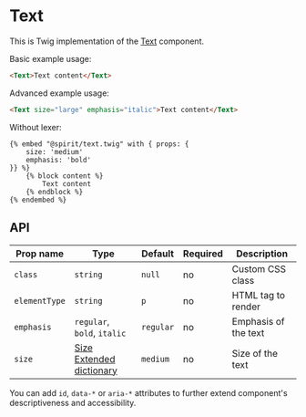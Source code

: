# Text

This is Twig implementation of the [Text] component.

Basic example usage:

```html
<Text>Text content</Text>
```

Advanced example usage:

```html
<Text size="large" emphasis="italic">Text content</Text>
```

Without lexer:

```twig
{% embed "@spirit/text.twig" with { props: {
    size: 'medium'
    emphasis: 'bold'
}} %}
    {% block content %}
        Text content
    {% endblock %}
{% endembed %}
```

## API

| Prop name     | Type                                        | Default   | Required | Description          |
| ------------- | ------------------------------------------- | --------- | -------- | -------------------- |
| `class`       | `string`                                    | `null`    | no       | Custom CSS class     |
| `elementType` | `string`                                    | `p`       | no       | HTML tag to render   |
| `emphasis`    | `regular`, `bold`, `italic`                 | `regular` | no       | Emphasis of the text |
| `size`        | [Size Extended dictionary][dictionary-size] | `medium`  | no       | Size of the text     |

You can add `id`, `data-*` or `aria-*` attributes to further extend component's
descriptiveness and accessibility.

[text]: https://github.com/lmc-eu/spirit-design-system/tree/main/packages/web-react/src/components/Text
[dictionary-size]: https://github.com/lmc-eu/spirit-design-system/tree/main/docs/DICTIONARIES.md#size
